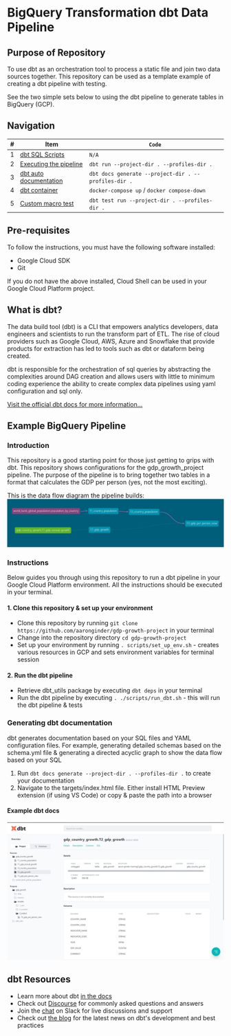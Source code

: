 # **BigQuery Transformation dbt Data Pipeline**

## **Purpose of Repository**
To use dbt as an orchestration tool to process a static file and join two data sources together. This repository can be used as a template example of creating a dbt pipeline with testing.

See the two simple sets below to using the dbt pipeline to generate tables in BigQuery (GCP).

## **Navigation**

\# | Item| `Code`|
--- | --- | ---|
 1| [dbt SQL Scripts](https://github.com/aaronginder/gdp-growth-project/tree/master/models)| `N/A`
 2| [Executing the pipeline](https://github.com/aaronginder/gdp-growth-project/tree/master/scripts)| `dbt run --project-dir . --profiles-dir .`
 3| [dbt auto documentation](https://github.com/aaronginder/gdp-growth-project)| `dbt docs generate --project-dir . --profiles-dir .`
 4| [dbt container](https://github.com/aaronginder/gdp-growth-project/tree/master/containerisation)| `docker-compose up` / `docker compose-down`
 5| [Custom macro test](https://github.com/aaronginder/gdp-growth-project/tree/master/macros)| `dbt test run --project-dir . --profiles-dir .`

## **Pre-requisites**
To follow the instructions, you must have the following software installed:
* Google Cloud SDK
* Git

If you do not have the above installed, Cloud Shell can be used in your Google Cloud Platform project.

## **What is dbt?**
The data build tool (dbt) is a CLI that empowers analytics developers, data engineers and scientists to run the transform part of ETL. The rise of cloud providers such as Google Cloud, AWS, Azure and Snowflake that provide products for extraction has led to tools such as dbt or dataform being created.

dbt is responsible for the orchestration of sql queries by abstracting the complexities around DAG creation and allows users with little to minimum coding experience the ability to create complex data pipelines using yaml configuration and sql only.

[Visit the official dbt docs for more information...](https://docs.getdbt.com/docs/introduction)

## **Example BigQuery Pipeline**
### Introduction
This repository is a good starting point for those just getting to grips with dbt. This repository shows configurations for the gdp_growth_project pipeline. The purpose of the pipeline is to bring together two tables in a format that calculates the GDP per person (yes, not the most exciting).

This is the data flow diagram the pipeline builds:
![dbt DAG](./assets/dbt-dag.JPG)

### **Instructions**
Below guides you through using this repository to run a dbt pipeline in your Google Cloud Platform environment. All the instructions should be executed in your terminal.

#### **1. Clone this repository & set up your environment**
* Clone this repository by running `git clone https://github.com/aaronginder/gdp-growth-project` in your terminal
* Change into the repository directory `cd gdp-growth-project`
* Set up your environment by running `. scripts/set_up_env.sh` - creates various resources in GCP and sets environment variables for terminal session

#### **2. Run the dbt pipeline**
* Retrieve dbt_utils package by executing `dbt deps` in your terminal
* Run the dbt pipeline by executing `. ./scripts/run_dbt.sh` - this will run the dbt pipeline & tests

### **Generating dbt documentation**
dbt generates documentation based on your SQL files and YAML configuration files. For example, generating detailed schemas based on the schema.yml file & generating a directed acyclic graph to show the data flow based on your SQL 

1. Run `dbt docs generate --project-dir . --profiles-dir .` to create your documentation
2. Navigate to the targets/index.html file. Either install HTML Preview extension (if using VS Code) or copy & paste the path into a browser
#### **Example dbt docs**
![Example dbt documentation](./assets/dbt-docs.JPG)
## **dbt Resources**
- Learn more about dbt [in the docs](https://docs.getdbt.com/docs/introduction)
- Check out [Discourse](https://discourse.getdbt.com/) for commonly asked questions and answers
- Join the [chat](http://slack.getdbt.com/) on Slack for live discussions and support
- Check out [the blog](https://blog.getdbt.com/) for the latest news on dbt's development and best practices
